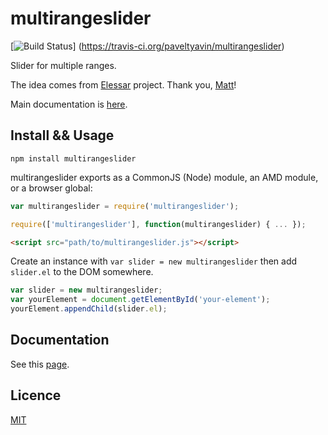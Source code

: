 # multirangeslider

[![Build Status](https://travis-ci.org/paveltyavin/multirangeslider.svg?branch=master)]
(https://travis-ci.org/paveltyavin/multirangeslider)

Slider for multiple ranges.
 
The idea comes from [Elessar](https://github.com/quarterto/Elessar)
 project. Thank you, [Matt](https://github.com/quarterto/)!
 
Main documentation is [here](http://paveltyavin.github.io/multirangeslider/).

## Install && Usage

    npm install multirangeslider
    

multirangeslider exports as a CommonJS (Node) module, an AMD module, or a browser global:
```javascript
var multirangeslider = require('multirangeslider');
```
```javascript
require(['multirangeslider'], function(multirangeslider) { ... });
```
```html
<script src="path/to/multirangeslider.js"></script>
```

Create an instance with `var slider = new multirangeslider` then add `slider.el` to the DOM somewhere.

```javascript
var slider = new multirangeslider;
var yourElement = document.getElementById('your-element');
yourElement.appendChild(slider.el);
```

## Documentation

See this [page](http://paveltyavin.github.io/multirangeslider/).

## Licence
[MIT](licence.md)